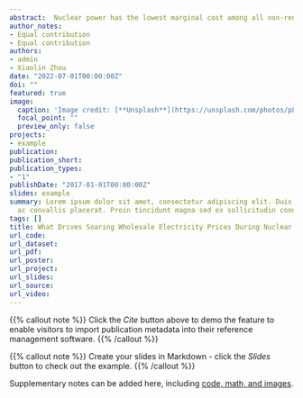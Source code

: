 ```yaml
---
abstract:  Nuclear power has the lowest marginal cost among all non-renewable energy, so it always sits at the bottom of the supply curve when the reactors operate. However, reactors must undergo periodic refueling approximately every 18 months, and refueling typically leads to month-long outages. In this study, we examine how nuclear refueling outage affects the electricity wholesale market in New England. Using day-ahead hourly market data between 2016 and 2018, we find that the market-clearing price increases by \$6 on average when one of the four nuclear reactors in the region is offline. This large price increase could reflect the negative supply shock as well as increased market power from dominant firms. Our analysis of firms' bidding behavior suggests that approximately one-third of the price effect is explained by increased market power. Back-of-the-envelope calculations show that the welfare loss resulting from firms' market power reaches up to 40 million annually. 
author_notes:
- Equal contribution
- Equal contribution
authors:
- admin
- Xiaolin Zhou
date: "2022-07-01T00:00:00Z"
doi: ""
featured: true
image:
  caption: 'Image credit: [**Unsplash**](https://unsplash.com/photos/pLCdAaMFLTE)'
  focal_point: ""
  preview_only: false
projects:
- example
publication:
publication_short:
publication_types:
- "1"
publishDate: "2017-01-01T00:00:00Z"
slides: example
summary: Lorem ipsum dolor sit amet, consectetur adipiscing elit. Duis posuere tellus
  ac convallis placerat. Proin tincidunt magna sed ex sollicitudin condimentum.
tags: []
title: What Drives Soaring Wholesale Electricity Prices During Nuclear Refueling Outage?
url_code: 
url_dataset: 
url_pdf: 
url_poster: 
url_project: 
url_slides: 
url_source: 
url_video:
---
```


{{% callout note %}}
Click the _Cite_ button above to demo the feature to enable visitors to import publication metadata into their reference management software.
{{% /callout %}}

{{% callout note %}}
Create your slides in Markdown - click the _Slides_ button to check out the example.
{{% /callout %}}

Supplementary notes can be added here, including [code, math, and images](https://wowchemy.com/docs/writing-markdown-latex/).
